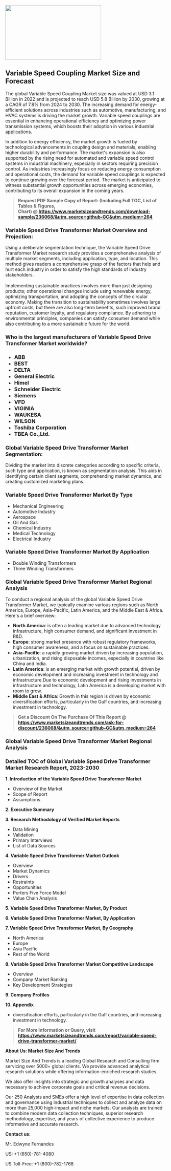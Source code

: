 <p><img class="alignnone size-medium wp-image-20088" src="https://ffe5etoiles.com/wp-content/uploads/2024/12/MST1-300x171.png" alt="" width="300" height="171" /></p><h2>Variable Speed Coupling Market Size and Forecast</h2><p>The global Variable Speed Coupling Market size was valued at USD 3.1 Billion in 2022 and is projected to reach USD 5.8 Billion by 2030, growing at a CAGR of 7.8% from 2024 to 2030. The increasing demand for energy-efficient solutions across industries such as automotive, manufacturing, and HVAC systems is driving the market growth. Variable speed couplings are essential in enhancing operational efficiency and optimizing power transmission systems, which boosts their adoption in various industrial applications.</p><p>In addition to energy efficiency, the market growth is fueled by technological advancements in coupling design and materials, enabling higher durability and performance. The market's expansion is also supported by the rising need for automated and variable speed control systems in industrial machinery, especially in sectors requiring precision control. As industries increasingly focus on reducing energy consumption and operational costs, the demand for variable speed couplings is expected to continue growing over the forecast period. The market is anticipated to witness substantial growth opportunities across emerging economies, contributing to its overall expansion in the coming years.</p></p><blockquote id="" class=""><strong>Request PDF Sample Copy of Report: (Including Full TOC, List of Tables &amp; Figures, Chart)&nbsp;@&nbsp;<strong><a href="https://www.marketsizeandtrends.com/download-sample/236068/&utm_source=github-GC&utm_medium=264" target="_blank">https://www.marketsizeandtrends.com/download-sample/236068/&utm_source=github-GC&utm_medium=264</a></strong></strong></blockquote><h3 id="" class="">Variable Speed Drive Transformer Market&nbsp;Overview and Projection:</h3><p id="" class="">Using a deliberate segmentation technique, the Variable Speed Drive Transformer Market research study provides a comprehensive analysis of multiple market segments, including application, type, and location. This method gives readers a comprehensive grasp of the factors that help and hurt each industry in order to satisfy the high standards of industry stakeholders. <br /> <br />Implementing sustainable practices involves more than just designing products; other operational changes include using renewable energy, optimizing transportation, and adopting the concepts of the circular economy. Making the transition to sustainability sometimes involves large upfront costs, but there are also long-term benefits, such improved brand reputation, customer loyalty, and regulatory compliance. By adhering to environmental principles, companies can satisfy consumer demand while also contributing to a more sustainable future for the world.</p><h3 id="" class="">Who is the largest manufacturers of&nbsp;Variable Speed Drive Transformer Market worldwide?</h3><h3 class=""><p><ul><li>ABB </li><li> BEST </li><li> DELTA </li><li> General Electric </li><li> Himel </li><li> Schneider Electric </li><li> Siemens </li><li> VFD </li><li> VIGINIA </li><li> WAUKESA </li><li> WILSON </li><li> Toshiba Corporation </li><li> TBEA Co.,Ltd.</li></ul></p></h3><h3 id="" class="">Global&nbsp;Variable Speed Drive Transformer Market Segmentation:</h3><p id="" class="">Dividing the market into discrete categories according to specific criteria, such type and application, is known as segmentation analysis. This aids in identifying certain client segments, comprehending market dynamics, and creating customized marketing plans.</p><h3 id="" class="">Variable Speed Drive Transformer Market&nbsp;By Type</h3><p><p><ul><li>Mechanical Engineering</li><li> Automotive Industry</li><li> Aerospace</li><li> Oil And Gas</li><li> Chemical Industry</li><li> Medical Technology</li><li> Electrical Industry</p></li></ul></p></p><h3 id="" class="">Variable Speed Drive Transformer Market&nbsp;By Application</h3><p class=""><p><ul><li>Double Winding Transformers</li><li> Three Winding Transformers</li></ul></p></p><h3 id="" class="">Global Variable Speed Drive Transformer Market Regional Analysis</h3><p id="" class="">To conduct a regional analysis of the global Variable Speed Drive Transformer Market, we typically examine various regions such as North America, Europe, Asia-Pacific, Latin America, and the Middle East &amp; Africa. Here's a brief overview:</p><ul><li><strong>North America</strong>: is often a leading market due to advanced technology infrastructure, high consumer demand, and significant investment in R&amp;D.</li><li><strong>Europe</strong>: strong market presence with robust regulatory frameworks, high consumer awareness, and a focus on sustainable practices.</li><li><strong>Asia-Pacific</strong>: a rapidly growing market driven by increasing population, urbanization, and rising disposable incomes, especially in countries like China and India.</li><li><strong>Latin America</strong>: is an emerging market with growth potential, driven by economic development and increasing investment in technology and infrastructure.Due to economic development and rising investments in infrastructure and technology, Latin America is a developing market with room to grow.</li><li><strong>Middle East &amp; Africa</strong>: Growth in this region is driven by economic diversification efforts, particularly in the Gulf countries, and increasing investment in technology.</li></ul><blockquote id="" class=""><strong>Get a Discount On The Purchase Of This Report @ <strong><a href="https://www.marketsizeandtrends.com/ask-for-discount/236068/&utm_source=github-GC&utm_medium=264" target="_blank">https://www.marketsizeandtrends.com/ask-for-discount/236068/&utm_source=github-GC&utm_medium=264</a></strong></strong></blockquote><h3 id="" class="">Global Variable Speed Drive Transformer Market Regional Analysis</h3><h3 id="" class="">Detailed TOC of Global Variable Speed Drive Transformer Market Research Report, 2023-2030</h3><p id="" class=""><strong>1. Introduction of the Variable Speed Drive Transformer Market</strong></p><ul><li>Overview of the Market</li><li>Scope of Report</li><li>Assumptions</li></ul><p id="" class=""><strong>2. Executive Summary</strong></p><p id="" class=""><strong>3. Research Methodology of Verified Market Reports</strong></p><ul><li>Data Mining</li><li>Validation</li><li>Primary Interviews</li><li>List of Data Sources</li></ul><p id="" class=""><strong>4. Variable Speed Drive Transformer Market Outlook</strong></p><ul><li>Overview</li><li>Market Dynamics</li><li>Drivers</li><li>Restraints</li><li>Opportunities</li><li>Porters Five Force Model</li><li>Value Chain Analysis</li></ul><p id="" class=""><strong>5. Variable Speed Drive Transformer Market, By Product</strong></p><p id="" class=""><strong>6. Variable Speed Drive Transformer Market, By Application</strong></p><p id="" class=""><strong>7. Variable Speed Drive Transformer Market, By Geography</strong></p><ul><li>North America</li><li>Europe</li><li>Asia Pacific</li><li>Rest of the World</li></ul><p id="" class=""><strong>8. Variable Speed Drive Transformer Market Competitive Landscape</strong></p><ul><li>Overview</li><li>Company Market Ranking</li><li>Key Development Strategies</li></ul><p id="" class=""><strong>9. Company Profiles</strong></p><p id="" class=""><strong>10. Appendix</strong></p><ul><li>diversification efforts, particularly in the Gulf countries, and increasing investment in technology.</li></ul><blockquote id="" class=""><strong>For More Information or Query, visit <strong><strong><a href="https://www.marketsizeandtrends.com/report/variable-speed-drive-transformer-market/" target="_blank">https://www.marketsizeandtrends.com/report/variable-speed-drive-transformer-market/</a></strong></strong></strong></blockquote><p id="" class=""><strong>About Us: Market Size And Trends</strong></p><p id="" class="">Market Size And Trends is a leading Global Research and Consulting firm servicing over 5000+ global clients. We provide advanced analytical research solutions while offering information-enriched research studies.</p><p id="" class="">We also offer insights into strategic and growth analyses and data necessary to achieve corporate goals and critical revenue decisions.</p><p id="" class="">Our 250 Analysts and SMEs offer a high level of expertise in data collection and governance using industrial techniques to collect and analyze data on more than 25,000 high-impact and niche markets. Our analysts are trained to combine modern data collection techniques, superior research methodology, expertise, and years of collective experience to produce informative and accurate research.</p><p id="" class=""><strong>Contact us:</strong></p><p id="" class="">Mr. Edwyne Fernandes</p><p id="" class="">US: +1 (650)-781-4080</p><p id="" class="">US Toll-Free: +1 (800)-782-1768</p>
